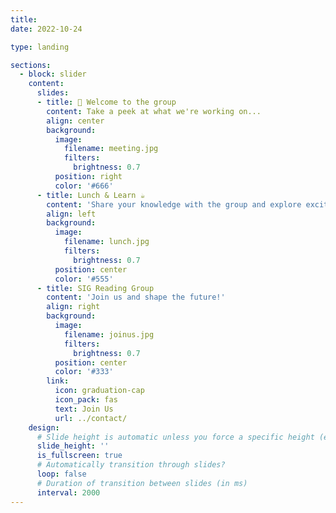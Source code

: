 ```yaml
---
title: 
date: 2022-10-24

type: landing

sections:
  - block: slider
    content:
      slides:
      - title: 👋 Welcome to the group
        content: Take a peek at what we're working on...
        align: center
        background:
          image:
            filename: meeting.jpg
            filters:
              brightness: 0.7
          position: right
          color: '#666'
      - title: Lunch & Learn ☕️
        content: 'Share your knowledge with the group and explore exciting new topics together!'
        align: left
        background:
          image:
            filename: lunch.jpg
            filters:
              brightness: 0.7
          position: center
          color: '#555'
      - title: SIG Reading Group
        content: 'Join us and shape the future!'
        align: right
        background:
          image:
            filename: joinus.jpg
            filters:
              brightness: 0.7
          position: center
          color: '#333'
        link:
          icon: graduation-cap
          icon_pack: fas
          text: Join Us
          url: ../contact/
    design:
      # Slide height is automatic unless you force a specific height (e.g. '400px')
      slide_height: ''
      is_fullscreen: true
      # Automatically transition through slides?
      loop: false
      # Duration of transition between slides (in ms)
      interval: 2000
---
```

